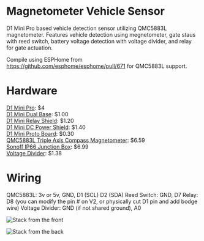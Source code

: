 # Magnetometer Vehicle Sensor

D1 Mini Pro based vehicle detection sensor utilizing QMC5883L magnetometer. Features vehicle detection using megnetometer, gate staus with reed switch, battery voltage detection with voltage divider, and relay for gate actuation. 

Compile using ESPHome from https://github.com/esphome/esphome/pull/671 for QMC5883L support.

# Hardware
[D1 Mini Pro](https://www.banggood.com/Geekcreit-D1-Mini-Pro-16-Module-ESP8266-Series-WiFi-Wireless-Antenna-p-1144951.html): $4  
[D1 Mini Dual Base](https://www.aliexpress.com/item/32642733925.html): $1.00  
[D1 Mini Relay Shield](https://www.aliexpress.com/item/32596395175.html): $1.20  
[D1 Mini DC Power Shield](https://www.aliexpress.com/item/32790327733.html): $1.40  
[D1 Mini Proto Board](https://www.aliexpress.com/item/32627711647.html): $0.30  
[QMC5883L Triple Axis Compass Magnetometer](https://smile.amazon.com/gp/product/B008V9S64E): $6.59  
[Sonoff IP66 Junction Box](https://www.banggood.com/SONOFF-IP66-Waterproof-Junction-Box-Waterproof-Case-Water-resistant-Shell-p-1223669.html): $6.99  
[Voltage Divider](https://smile.amazon.com/gp/product/B06XHKZCD4): $1.38  

# Wiring
QMC5883L: 3v or 5v, GND, D1 (SCL) D2 (SDA)
Reed Switch: GND, D7
Relay: D8 (you can modify the pin # on V2, or physically cut D1 pin and add bodge wire)
Voltage Divider: GND (if not shared ground), A0

![Stack from the front](images/front.jpg)

![Stack from the back](images/back.jpg)
